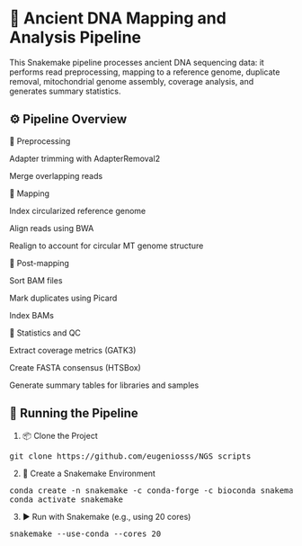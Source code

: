 # 🧬 Ancient DNA Mapping and Analysis Pipeline

This Snakemake pipeline processes ancient DNA sequencing data: it performs read preprocessing, mapping to a reference genome, duplicate removal, mitochondrial genome assembly, coverage analysis, and generates summary statistics.

## ⚙️ Pipeline Overview

🔹 Preprocessing

Adapter trimming with AdapterRemoval2

Merge overlapping reads


🔹 Mapping

Index circularized reference genome

Align reads using BWA

Realign to account for circular MT genome structure

🔹 Post-mapping

Sort BAM files

Mark duplicates using Picard

Index BAMs

🔹 Statistics and QC

Extract coverage metrics (GATK3)

Create FASTA consensus (HTSBox)

Generate summary tables for libraries and samples

## 🚀 Running the Pipeline
1. 📦 Clone the Project
   
<pre>git clone https://github.com/eugeniosss/NGS_scripts</pre>

2. 🧪 Create a Snakemake Environment
   
<pre>conda create -n snakemake -c conda-forge -c bioconda snakemake
conda activate snakemake </pre>

3. ▶️ Run with Snakemake (e.g., using 20 cores)

<pre>snakemake --use-conda --cores 20 </pre>
